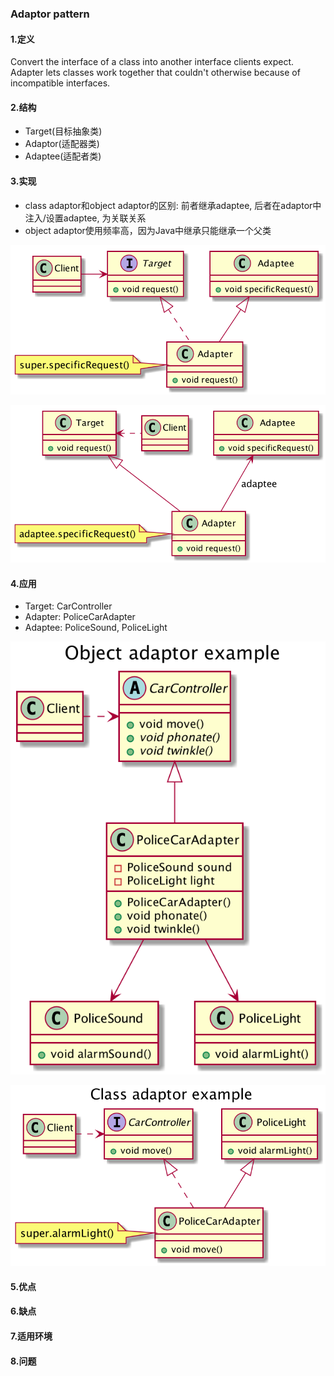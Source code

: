 ### Adaptor pattern

#### 1.定义
Convert the interface of a class into another interface clients expect. Adapter lets classes work together that 
couldn't otherwise  because of incompatible interfaces.

#### 2.结构

* Target(目标抽象类)
* Adaptor(适配器类)
* Adaptee(适配者类)


#### 3.实现

* class adaptor和object adaptor的区别: 前者继承adaptee, 后者在adaptor中注入/设置adaptee, 为关联关系
* object adaptor使用频率高，因为Java中继承只能继承一个父类

![](https://raw.githubusercontent.com/nyannko/coder-notes/master/img/classadaptor.png)

![](https://raw.githubusercontent.com/nyannko/coder-notes/master/img/objectadaptor.png)


#### 4.应用
* Target: CarController
* Adapter: PoliceCarAdapter
* Adaptee: PoliceSound, PoliceLight

![](https://raw.githubusercontent.com/nyannko/coder-notes/master/img/carcontroller.png)

![](https://raw.githubusercontent.com/nyannko/coder-notes/master/img/carcontroller1.png)


#### 5.优点


#### 6.缺点

#### 7.适用环境

#### 8.问题